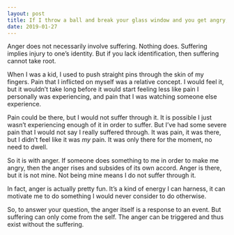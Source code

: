 ```yaml
---
layout: post
title: If I throw a ball and break your glass window and you get angry, what is the reason for your suffering?
date: 2019-01-27
---
```


<p>Anger does not necessarily involve suffering. Nothing does. Suffering implies injury to one’s identity. But if you lack identification, then suffering cannot take root.</p><p>When I was a kid, I used to push straight pins through the skin of my fingers. Pain that I inflicted on myself was a relative concept. I would feel it, but it wouldn’t take long before it would start feeling less like pain I personally was experiencing, and pain that I was watching someone else experience.</p><p>Pain could be there, but I would not suffer through it. It is possible I just wasn’t experiencing enough of it in order to suffer. But I’ve had some severe pain that I would not say I really suffered through. It was pain, it was there, but I didn’t feel like it was <i>my</i> pain. It was only there for the moment, no need to dwell.</p><p>So it is with anger. If someone does something to me in order to make me angry, then the anger rises and subsides of its own accord. Anger is there, but it is not mine. Not being mine means I do not suffer through it.</p><p>In fact, anger is actually pretty fun. It’s a kind of energy I can harness, it can motivate me to do something I would never consider to do otherwise.</p><p>So, to answer your question, the anger itself is a response to an event. But suffering can only come from the self. The anger can be triggered and thus exist without the suffering.</p>
